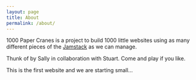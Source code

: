 ```yaml
---
layout: page
title: About
permalink: /about/
---
```


1000 Paper Cranes is a project to build 1000 little websites using as many different pieces of the [Jamstack](ecosystem) as we can manage.

Thunk of by Sally in collaboration with Stuart. Come and play if you like.

This is the first website and we are starting small...
